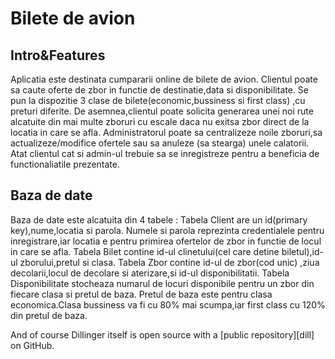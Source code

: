 # Bilete de avion





## Intro&Features



Aplicatia este destinata cumpararii online de bilete de avion.
Clientul poate sa caute oferte de zbor in functie de destinatie,data si disponibilitate.
Se pun la dispozitie 3 clase de bilete(economic,bussiness si first class) ,cu preturi diferite.
De asemnea,clientul poate solicita generarea unei noi rute alcatuite din mai multe zboruri cu escale daca nu exitsa zbor direct de la locatia in care se afla.
Administratorul poate sa centralizeze noile zboruri,sa actualizeze/modifice ofertele sau sa anuleze (sa stearga) unele calatorii.
Atat clientul cat si admin-ul trebuie sa se inregistreze pentru a beneficia de functionaliatile prezentate.

## Baza de date

Baza de date este alcatuita din 4 tabele :
Tabela Client are un id(primary key),nume,locatia si parola.
Numele si parola reprezinta credentialele pentru inregistrare,iar locatia e pentru primirea ofertelor de zbor in functie de locul in care se afla.
Tabela Bilet contine id-ul clinetului(cel care detine biletul),id-ul zborului,pretul si clasa.
Tabela Zbor contine id-ul de zbor(cod unic) ,ziua decolarii,locul de decolare si aterizare,si id-ul disponibilitatii.
Tabela Disponibilitate stocheaza numarul de locuri disponibile pentru un zbor din fiecare clasa si pretul de baza.
Pretul de baza este pentru clasa economica.Clasa bussiness va fi cu 80% mai scumpa,iar first class cu 120% din pretul de baza.

And of course Dillinger itself is open source with a [public repository][dill]
 on GitHub.











   
